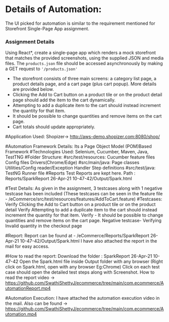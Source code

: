 

# Details of Automation:

The UI picked for automation is similar to the requirement mentioned for Storefront Single-Page App assignment.

### Assignment Details

Using React\*, create a single-page app which renders a mock storefront that
matches the provided screenshots, using the supplied JSON and media files. The
`products.json` file should be accessed asynchronously by making a GET request
to `'/products.json'`

-   The storefront consists of three main screens: a category list page, a
    product details page, and a cart page (plus cart popup). More details are
    provided below.
-   Clicking the Add to Cart button on a product tile or on the product detail
    page should add the item to the cart dynamically.
-   Attempting to add a duplicate item to the cart should instead increment the
    quantity for that item.
-   It should be possible to change quantities and remove items on the cart
    page.
-   Cart totals should update appropriately.

#Application Used:
Shopizer-> http://aws-demo.shopizer.com:8080/shop/

#Automation Framework Details: Its a Page Object Model (POM)Based Framework
#Technologies Used: Selenium, Cucumber, Maven, Java, TestTNG
#Folder Structure: 
#src/test/resources: 
Cucumber feature files
Config files
Drivers(Chrome/Edge)
#src/main/java:
Page classes
Utilities/Config reader/Exception Handler
Step definitions
#src/test/java:
TestNG Runner file
#Reports
Test Reports are kept here. Path : Reports/SparkReport 26-Apr-21 10-47-42/Output/Spark.html


#Test Details:
As given in the assignment, 3 testcases along with 1 negative testcase has been included 
(These testcases can be seen in the feature file - /eCommerce/src/test/resources/features/AddToCart.feature)
#Testcases:
Verify Clicking the Add to Cart button on a product tile or on the product detail
Verify Attempting to add a duplicate item to the cart should instead increment the
 quantity for that item.
Verify - It should be possible to change quantities and remove items on the cart page.
Negative testcase- Verifying Invalid quantity in the checkout  page

#Report:
Report can be found at - /eCommerce/Reports/SparkReport 26-Apr-21 10-47-42/Output/Spark.html
I have also  attached the report in the mail for easy access.

#How to read the report:
Download the folder : SparkReport 26-Apr-21 10-47-42
Open the Spark.html file inside Output folder with any browser
(Right click on Spark.html, open with any browser Eg:Chrome)
Click on each test case should open the detailed test steps along with Screenshot.
How to read the report video -> https://github.com/SwathiShettyJ/ecommerce/tree/main/com.ecommerce/AutomationReport.mp4

#Automation Execution:
I have attached the automation execution video in the mail. 
Also can be found -> https://github.com/SwathiShettyJ/ecommerce/tree/main/com.ecommerce/Automation.mp4




      









